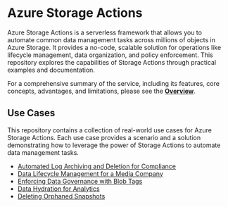 # Azure Storage Actions

Azure Storage Actions is a serverless framework that allows you to automate common data management tasks across millions of objects in Azure Storage. It provides a no-code, scalable solution for operations like lifecycle management, data organization, and policy enforcement. This repository explores the capabilities of Storage Actions through practical examples and documentation.

For a comprehensive summary of the service, including its features, core concepts, advantages, and limitations, please see the [**Overview**](./overview.md).

## Use Cases

This repository contains a collection of real-world use cases for Azure Storage Actions. Each use case provides a scenario and a solution demonstrating how to leverage the power of Storage Actions to automate data management tasks.

*   [Automated Log Archiving and Deletion for Compliance](./use-cases/log-archiving-for-compliance.md)
*   [Data Lifecycle Management for a Media Company](./use-cases/media-lifecycle-management.md)
*   [Enforcing Data Governance with Blob Tags](./use-cases/data-governance-with-blob-tags.md)
*   [Data Hydration for Analytics](./use-cases/data-hydration-for-analytics.md)
*   [Deleting Orphaned Snapshots](./use-cases/deleting-orphaned-snapshots.md)